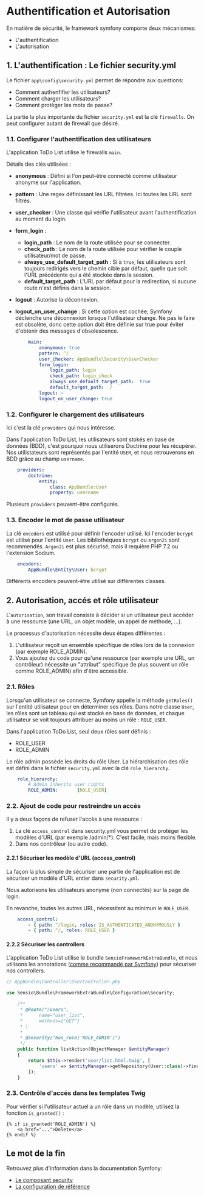 # Authentification et Autorisation

En matière de sécurité, le framework symfony comporte deux mécanismes:

* L'authentification
* L'autorisation

## 1. L'authentification : Le fichier security.yml

Le fichier `app\config\security.yml` permet de répondre aux questions:

* Comment authenfifier les utilisateurs?
* Comment charger les utilisateurs?
* Comment protèger les mots de passe?

La partie la plus importante du fichier `security.yml` est la clé `firewalls`.
On peut configurer autant de firewall que désiré.

### 1.1. Configurer l'authentification des utilisateurs

L'application ToDo List utilise le firewalls `main`.

Détails des clés utilisées :

* **anonymous** : Défini si l'on peut-être connecté comme utilisateur anonyme sur l'application.

* **pattern** : Une regex définissant les URL filtrées. Ici toutes les URL sont filtrés.

* **user_checker** : Une classe qui vérifie l'utilisateur avant l'authentification au moment du login.

* **form_login** :

  * **login_path** : Le nom de la route utilisée pour se connecter.
  * **check_path** : Le nom de la route utilisée pour vérifier le couple utilisateur/mot de passe.
  * **always_use_default_target_path** : Si à `true`, les utilisateurs sont toujours redirigés vers le chemin cible par défaut, quelle que soit l'URL précédente qui a été stockée dans la session.
  * **default_target_path** : L'URL par défaut pour la redirection, si aucune route n'est définis dans la session.

* **logout** : Autorise la déconnexion.

* **logout_on_user_change** : Si cette option est cochée, Symfony déclenche une déconnexion lorsque l'utilisateur change. Ne pas le faire est obsolète, donc cette option doit être définie sur true pour éviter d'obtenir des messages d'obsolescence.

```yml
        main:
            anonymous: true
            pattern: ^/
            user_checker: AppBundle\Security\UserChecker
            form_login:
                login_path: login
                check_path: login_check
                always_use_default_target_path:  true
                default_target_path:  /
            logout: ~
            logout_on_user_change: true
```

### 1.2. Configurer le chargement des utilisateurs

Ici c'est la clé `providers` qui nous intéresse.

Dans l'application ToDo List, les utilisateurs sont stokés en base de données (BDD), c'est pourquoi nous utiliserons Doctrine pour les récupérer.
Nos utilistateurs sont représentés par l'entité `USER`, et nous retrouverons en BDD grâce au champ `username`.

```yml
    providers:
        doctrine:
            entity:
                class: AppBundle:User
                property: username
```

Plusieurs `providers` peuvent-être configurés.

### 1.3. Encoder le mot de passe utilisateur

La clé `encoders` est utilisé pour définir l'encoder utilisé.
Ici l'encoder `bcrypt` est utilisé pour l'entité `User`.
Les bibliothèques `bcrypt` ou `argon2i` sont recommendés. `Argon2i` est plus sécurisé, mais il requière PHP 7.2 ou l'extension Sodium.

```yml
    encoders:
        AppBundle\Entity\User: bcrypt
```

Différents encoders peuvent-être utilisé sur différentes classes.

## 2. Autorisation, accés et rôle utilisateur

L'`autorisation`, son travail consiste à décider si un utilisateur peut accéder à une ressource (une URL, un objet modèle, un appel de méthode, ...).

Le processus d'autorisation nécessite deux étapes différentes :

1. L'utilisateur reçoit un ensemble spécifique de rôles lors de la connexion (par exemple ROLE_ADMIN).
2. Vous ajoutez du code pour qu'une ressource (par exemple une URL, un contrôleur) nécessite un "attribut" spécifique (le plus souvent un rôle comme ROLE_ADMIN) afin d'être accessible.

### 2.1. Rôles

Lorsqu'un utilisateur se connecte, Symfony appelle la méthode `getRoles()` sur l'entité utilisateur pour en déterminer ses rôles.
Dans notre classe `User`, les rôles sont un tableau qui est stocké en base de données, et chaque utilisateur se voit toujours attribuer au moins un rôle : `ROLE_USER`.

Dans l'application ToDo List, seul deux rôles sont définis :

* ROLE_USER
* ROLE_ADMIN

Le rôle admin possède les droits du rôle User. La hiérarchisation des rôle est défini dans le fichier `security.yml` avec la clé `role_hierarchy`.

```yml
    role_hierarchy:
        # Admin inherits user rights
        ROLE_ADMIN:       [ROLE_USER]
```

### 2.2. Ajout de code pour restreindre un accés

Il y a deux façons de refuser l'accès à une ressource :

1. La clé `access_control` dans security.yml vous permet de protéger les modèles d'URL (par exemple /admin/*). C'est facile, mais moins flexible.
2. Dans nos contrôleur (ou autre code).

#### 2.2.1 Sécuriser les modèle d'URL (access_control)

La façon la plus simple de sécuriser une partie de l'application est de sécuriser un modèle d'URL entier dans `security.yml`.

Nous autorisons les utilisateurs anonyme (non connectés) sur la page de login.

En revanche, toutes les autres URL, nécessitent au minimun le `ROLE_USER`.

```yml
    access_control:
        - { path: ^/login, roles: IS_AUTHENTICATED_ANONYMOUSLY }
        - { path: ^/, roles: ROLE_USER }
```

#### 2.2.2 Sécuriser les controllers

L'application ToDo List utilise le bundle `SensioFrameworkExtraBundle`, et nous utilisons les annotations ([comme recommandé par Symfony](https://symfony.com/doc/3.4/best_practices/security.html#the-security-annotation)) pour sécuriser nos controllers.

```php
// AppBundle\Controller\UserController.php

use Sensio\Bundle\FrameworkExtraBundle\Configuration\Security;

    /**
     * @Route("/users",
     *      name="user_list",
     *      methods={"GET"}
     * )
     *
     * @Security("has_role('ROLE_ADMIN')")
     */
    public function listAction(ObjectManager $entityManager)
    {
        return $this->render('user/list.html.twig', [
            'users' => $entityManager->getRepository(User::class)->findAll(),
        ]);
    }
```

### 2.3. Contrôle d'accés dans les templates Twig

Pour vérifier si l'utilisateur actuel a un rôle dans un modèle, utilisez la fonction `is_granted()` :

```twig
{% if is_granted('ROLE_ADMIN') %}
    <a href="...">Delete</a>
{% endif %}
```

## Le mot de la fin

Retrouvez plus d'information dans la documentation Symfony:

* [Le composant security](https://symfony.com/doc/3.4/security.html)
* [La configuration de référence](https://symfony.com/doc/3.4/reference/configuration/security.html)